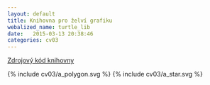```yaml
---
layout: default
title: Knihovna pro želví grafiku
webalized_name: turtle_lib
date:   2015-03-13 20:38:46
categories: cv03
---
```


[Zdrojový kód knihovny](https://github.com/OndrejSlamecka/iv122/blob/gh-pages/assets/turtle/Turtle.py)

{% include cv03/a_polygon.svg %}
{% include cv03/a_star.svg %}
